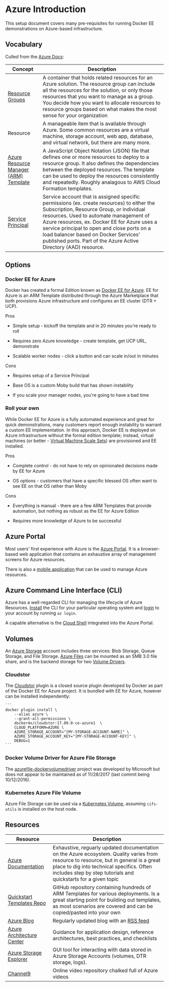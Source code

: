 # Azure Introduction

This setup document covers many pre-requisites for running Docker EE demonstrations on Azure-based infrastructure.

## Vocabulary

Culled from the [Azure Docs](https://docs.microsoft.com/en-us/azure/azure-resource-manager/resource-group-overview#terminology):

| Concept | Description |
| --- | --- |
| [Resource Groups](https://docs.microsoft.com/en-us/azure/azure-resource-manager/resource-group-overview#resource-groups) | A container that holds related resources for an Azure solution. The resource group can include all the resources for the solution, or only those resources that you want to manage as a group. You decide how you want to allocate resources to resource groups based on what makes the most sense for your organization |
| Resource | A manageable item that is available through Azure. Some common resources are a virtual machine, storage account, web app, database, and virtual network, but there are many more. |
| [Azure Resource Manager (ARM) Template](https://docs.microsoft.com/en-us/azure/azure-resource-manager/resource-group-overview#template-deployment) | A JavaScript Object Notation (JSON) file that defines one or more resources to deploy to a resource group. It also defines the dependencies between the deployed resources. The template can be used to deploy the resources consistently and repeatedly. Roughly analagous to AWS Cloud Formation templates. |
| [Service Principal](https://docs.microsoft.com/en-us/azure/active-directory/develop/active-directory-application-objects) | Service account that is assigned specific permissions (ex. create resources) to either the Subscription, Resource Group, or individual resources. Used to automate management of Azure resources, ex. Docker EE for Azure uses a service principal to open and close ports on a load balancer based on Docker Services' published ports. Part of the Azure Active Directory (AAD) resource. |

## Options

### Docker EE for Azure

Docker has created a formal Edition known as [Docker EE for Azure](https://docs.docker.com/docker-for-azure/why/). EE for Azure is an ARM Template distributed through the Azure Marketplace that both provisions Azure infrastructure and configures an EE cluster (DTR + UCP).

Pros

* Simple setup - kickoff the template and in 20 minutes you're ready to roll

* Requires zero Azure knowledge - create template, get UCP URL, demonstrate

* Scalable worker nodes - click a button and can scale in/out in minutes

Cons

* Requires setup of a Service Principal

* Base OS is a custom Moby build that has shown instability

* If you scale your manager nodes, you're going to have a bad time

### Roll your own

While Docker EE for Azure is a fully automated experience and great for quick demonstrations, many customers report enough instability to warrant a custom EE implementation. In this approach, Docker EE is deployed on Azure infrastructure without the formal edition template; instead, virtual machines (or better - [Virtual Machine Scale Sets](https://docs.microsoft.com/en-us/azure/virtual-machine-scale-sets/virtual-machine-scale-sets-overview)) are provisioned and EE installed.

Pros

* Complete control - do not have to rely on opinionated decisions made by EE for Azure

* OS options - customers that have a specific blessed OS often want to see EE on that OS rather than Moby

Cons

* Everything is manual - there are a few ARM Templates that provide automation, but nothing as robust as the EE for Azure Edition

* Requires more knowledge of Azure to be successful

## Azure Portal

Most users' first experience with Azure is the [Azure Portal](https://portal.azure.com). It is a browser-based web application that contains an exhaustive array of management screens for Azure resources.

There is also a [mobile application](https://azure.microsoft.com/en-us/features/azure-portal/mobile-app/) that can be used to manage Azure resources.

## Azure Command Line Interface (CLI)

Azure has a well-regarded CLI for managing the lifecycle of Azure Resources. [Install](https://docs.microsoft.com/en-us/cli/azure/install-azure-cli?view=azure-cli-latest#a-namemacosinstall-on-macos) the CLI for your particular operating system and [login](https://docs.microsoft.com/en-us/cli/azure/authenticate-azure-cli?view=azure-cli-latest#interactive-log-in) to your account by running `az login`.

A capable alternative is the [Cloud Shell](https://docs.microsoft.com/en-us/azure/cloud-shell/overview) integrated into the Azure Portal.

## Volumes

An [Azure Storage](https://docs.microsoft.com/en-us/azure/storage/common/storage-introduction) account includes three services: Blob Storage, Queue Storage, and File Storage. [Azure Files](https://docs.microsoft.com/en-us/azure/storage/common/storage-introduction#azure-files) can be mounted as an SMB 3.0 file share, and is the backend storage for two [Volume Drivers](https://docs.docker.com/engine/admin/volumes/volumes/).

### Cloudstor

The [Cloudstor](https://docs.docker.com/docker-for-azure/persistent-data-volumes/#use-cloudstor) plugin is a closed source plugin developed by Docker as part of the Docker EE for Azure project. It is bundled with EE for Azure, however can be installed independently:

    ```
    docker plugin install \
        --alias azure \
        --grant-all-permissions \
        docker4x/cloudstor:17.09.0-ce-azure1  \
        CLOUD_PLATFORM=AZURE \
        AZURE_STORAGE_ACCOUNT="[MY-STORAGE-ACCOUNT-NAME]" \
        AZURE_STORAGE_ACCOUNT_KEY="[MY-STORAGE-ACCOUNT-KEY]" \
        DEBUG=1
    ```

### Docker Volume Driver for Azure File Storage

The [azurefile-dockervolumedriver](https://github.com/Azure/azurefile-dockervolumedriver) project was developed by Microsoft but does not appear to be maintained as of 11/28/2017 (last commit being 10/12/2016).

### Kubernetes Azure File Volume

Azure File Storage can be used via a [Kubernetes Volume](https://github.com/kubernetes/examples/tree/master/staging/volumes/azure_file), assuming `cifs-utils` is installed on the host node.

## Resources

| Resource | Description |
| --- | --- |
| [Azure Documentation](https://docs.microsoft.com/en-us/azure/) | Exhaustive, reguarly updated documentation on the Azure ecosystem. Quality varies from resource to resource, but in general is a great place to dig into technical specifics. Often includes step by step tutorials and quickstarts for a given topic |
| [Quickstart Templates Repo](https://github.com/Azure/azure-quickstart-templates) | GitHub repository containing hundreds of ARM Templates for various deployments. Is a great starting point for building out templates, as most scenarios are covered and can be copied/pasted into your own |
| [Azure Blog](https://azure.microsoft.com/en-us/blog/) | Regularly updated blog with an [RSS feed](https://azure.microsoft.com/en-us/blog/feed/) |
| [Azure Architecture Center](https://docs.microsoft.com/en-us/azure/architecture/) | Guidance for application design, reference architectures, best practices, and checklists |
| [Azure Storage Explorer](https://azure.microsoft.com/en-us/features/storage-explorer/) | GUI tool for interacting with data stored in Azure Storage Accounts (volumes, DTR storage, logs). |
| [Channel9](https://channel9.msdn.com/Azure) | Online video repository chalked full of Azure videos |